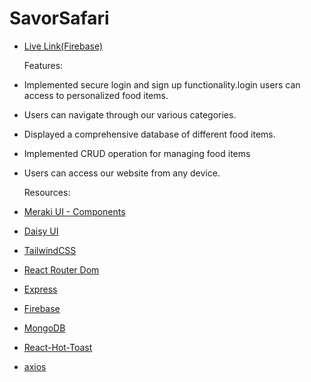 # SavorSafari

- [Live Link(Firebase)](https://server-side-tau-lime.vercel.app)


  Features:
  
- Implemented secure login and sign up functionality.login users can access to personalized food items.
- Users can navigate through our various categories.
- Displayed a comprehensive database of different food items.
- Implemented CRUD operation for managing food items
- Users can access our website from any device.





  Resources:

- [Meraki UI - Components](https://merakiui.com/components)
- [Daisy UI](https://daisyui.com/)
- [TailwindCSS](https://tailwindcss.com/)
- [React Router Dom](https://reactrouter.com/en/main)
- [Express](https://expressjs.com/)
- [Firebase](https://console.firebase.google.com/)
- [MongoDB](https://www.mongodb.com/)
- [React-Hot-Toast](https://react-hot-toast.com/)
- [axios](https://axios-http.com/docs/intro)


